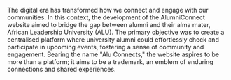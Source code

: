 The digital era has transformed how we connect and engage with our communities. In this context, the development of the AlumniConnect website aimed to bridge the gap between alumni and their alma mater, African Leadership University (ALU). The primary objective was to create a centralised platform where university alumni could effortlessly check and participate in upcoming events, fostering a sense of community and engagement. Bearing the name "Alu Connects," the website aspires to be more than a platform; it aims to be a trademark, an emblem of enduring connections and shared experiences.
